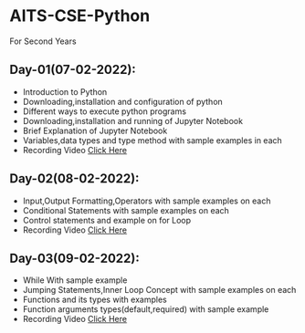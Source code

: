 # AITS-CSE-Python
For Second Years

## Day-01(07-02-2022):
  - Introduction to Python
  - Downloading,installation and configuration of python
  - Different ways to execute python programs
  - Downloading,installation and running of Jupyter Notebook
  - Brief Explanation of Jupyter Notebook
  - Variables,data types and type method with sample examples in each
  - Recording Video [Click Here](https://youtu.be/ZKV2OnwGmCA)

## Day-02(08-02-2022):
  - Input,Output Formatting,Operators with sample examples on each
  - Conditional Statements with sample examples on each
  - Control statements and example on for Loop
  - Recording Video [Click Here]()

## Day-03(09-02-2022):
  - While With sample example
  - Jumping Statements,Inner Loop Concept with sample examples on each
  - Functions and its types with examples
  - Function arguments types(default,required) with sample example
  - Recording Video [Click Here]()
